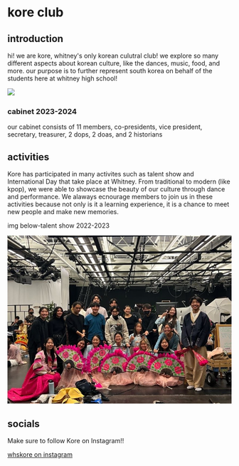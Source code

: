 # kore club

## introduction
<p>hi! we are kore, whitney's only korean culutral club! we explore so many different aspects about korean culture, like the dances, music, food, and more. our purpose is to further represent south korea on behalf of the students here at whitney high school!</p>
<img src="https://plus.unsplash.com/premium_photo-1670689707736-19975a244910?ixlib=rb-4.0.3&ixid=M3wxMjA3fDB8MHxwaG90by1wYWdlfHx8fGVufDB8fHx8fA%3D%3D&auto=format&fit=crop&w=2030&q=80" /> 

### cabinet 2023-2024
<p> our cabinet consists of 11 members, co-presidents, vice president, secretary, treasurer, 2 dops, 2 doas, and 2 historians</p>

## activities
<p>Kore has participated in many activites such as talent show and International Day that take place at Whitney. From traditional to modern (like kpop), we were able to showcase the beauty of our culture through dance and performance. We alaways ecnourage members to join us in these activities because not only is it a learning experience, it is a chance to meet new people and make new memories.</p>
<p>img below-talent show 2022-2023</p>
<img src="https://github.com/hanniwon/koreclub/blob/main/IMG-6523.JPG?raw=true" />

## socials
<p>Make sure to follow Kore on Instagram!!</p>
<a href="https://www.instagram.com/whskore" target="_blank">whskore on instagram</a>
